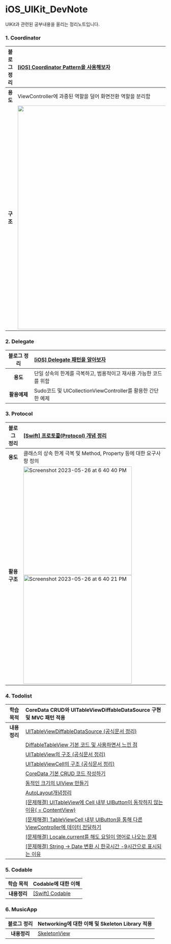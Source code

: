 # iOS_UIKit_DevNote
UIKit과 관련된 공부내용을 올리는 정리노트입니다.


### 1. Coordinator
|블로그 정리|[[iOS] Coordinator Pattern을 사용해보자](https://developer-eddy403.tistory.com/55)|
|:-:|:-|
|**용도**|ViewController에 과중된 역할을 덜어 화면전환 역할을 분리함|
|**구조**|<img src="https://user-images.githubusercontent.com/98405970/227105422-677420dc-6c2b-408f-a445-f454fcc42730.png" width=700>|

### 2. Delegate
|블로그 정리|[[iOS] Delegate 패턴을 알아보자](https://developer-eddy403.tistory.com/56)|
|:-:|:-|
|**용도**|단일 상속의 한계를 극복하고, 범용적이고 재사용 가능한 코드를 위함|
|**활용예제**|Sudo코드 및 UICollectionViewController를 활용한 간단한 예제|

### 3. Protocol
|블로그 정리|[[Swift] 프로토콜(Protocol) 개념 정리](https://developer-eddy403.tistory.com/76)|
|:-:|:-|
|**용도**|클래스의 상속 한계 극복 및 Method, Property 등에 대한 요구사항 정의|
|**활용 구조**|<img width="340" alt="Screenshot 2023-05-26 at 6 40 40 PM" src="https://github.com/JUNY0110/iOS_UIKit_DevNote/assets/98405970/1e7cb606-fd30-4368-9a67-63a80288faed"> <img width="340" alt="Screenshot 2023-05-26 at 6 40 21 PM" src="https://github.com/JUNY0110/iOS_UIKit_DevNote/assets/98405970/ec34b5d9-48f9-4a61-b1a0-3577f4aaba70">|

### 4. Todolist
|학습 목적|CoreData CRUD와 UITableViewDiffableDataSource 구현 및 MVC 패턴 적용|
|:-:|:-|
|**내용 정리**|[UITableViewDiffableDataSource (공식문서 정리)](https://www.notion.so/joonyong/UITableViewDiffableDataSource-9b082193973b4631b211b51d9f77260f)|
||[DiffableTableView 기본 코드 및 사용하면서 느낀 점](https://www.notion.so/joonyong/DiffableTableView-e5ada3679c494bd89fc47c0a9cce2908)|
||[UITableView의 구조 (공식문서 정리)](https://www.notion.so/joonyong/192003377e874df2af7386f1ad55fe86?p=40d56bbd3bd4467583042c02a63bf147&pm=s)|
||[UITableViewCell의 구조 (공식문서 정리)](https://www.notion.so/joonyong/UITableViewCell-af816b228bb24c8b97f23b8225c56e38)|
||[CoreData 기본 CRUD 코드 작성하기](https://www.notion.so/joonyong/192003377e874df2af7386f1ad55fe86?p=daa51ff010d74b6390256cf3a72f8f86&pm=s)|
||[동적인 크기의 UIView 만들기](https://www.notion.so/joonyong/192003377e874df2af7386f1ad55fe86?p=71b700a48ef44380809f384b66b4c52c&pm=s)|
||[AutoLayout개념정리](https://www.notion.so/joonyong/192003377e874df2af7386f1ad55fe86?p=3598b492c6404ad48f9689841aa151b5&pm=s)|
||[[문제해결] UITableView에 Cell  내부 UIButton이 동작하지 않는 이유( = ContentView)](https://www.notion.so/joonyong/192003377e874df2af7386f1ad55fe86?p=e96314d7ac5d400aaa9d98e3989a7155&pm=s)|
||[[문제해결] TableViewCell 내부 UIButton을 통해 다른 ViewController에 데이터 전달하기](https://www.notion.so/joonyong/192003377e874df2af7386f1ad55fe86?p=9f7cf00822ff47afaf04f4d3b780fc03&pm=s)|
||[[문제해결] Locale.current를 해도 요일이 영어로 나오는 문제](https://www.notion.so/joonyong/192003377e874df2af7386f1ad55fe86?p=45e2bd2f46f8480da8b845e9fbe86d4d&pm=s)|
||[[문제해결] String → Date 변환 시 한국시간 -9시간으로 표시되는 이유](https://www.notion.so/joonyong/192003377e874df2af7386f1ad55fe86?p=0b6307ee57ec47068dab013002e375f8&pm=s)|


### 5. Codable
|학습 목적|Codable에 대한 이해|
|:-:|:-|
|**내용정리**|[[Swift] Codable](https://www.notion.so/joonyong/192003377e874df2af7386f1ad55fe86?p=12f5fc810b7e49198bbdf31873e94506&pm=s)|


### 6. MusicApp
|블로그 정리|Networking에 대한 이해 및 Skeleton Library 적용|
|:-:|:-|
|**내용정리**|[SkeletonView](https://www.notion.so/joonyong/192003377e874df2af7386f1ad55fe86?p=5740fac89b6f4dfb8b97673eafb234eb&pm=s)|
